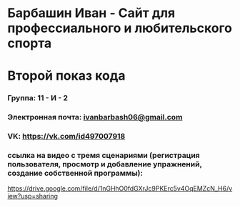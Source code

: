 # Барбашин Иван - Сайт для профессиального и любительского спорта

# Второй показ кода

### Группа: 11 - И - 2
### Электронная почта: ivanbarbash06@gmail.com
### VK: https://vk.com/id497007918


### ссылка на видео с тремя сценариями (регистрация пользователя, просмотр и добавление упражнений, создание собственной программы):

https://drive.google.com/file/d/1nGHhO0fdGXrJc9PKErc5v4OqEMZcN_H6/view?usp=sharing

